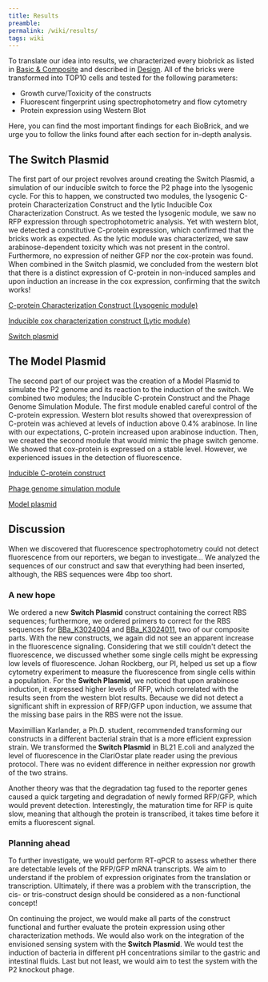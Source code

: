 ```yaml
---
title: Results
preamble:
permalink: /wiki/results/
tags: wiki
---
```


To translate our idea into results, we characterized every biobrick as listed in [Basic & Composite](https://www.notion.so/ad4a787e-b1c6-4c63-823c-96f13cb4a04a) and described in [Design](https://www.notion.so/f4c539ce-3452-45f2-80bb-8dc169a7f65f). All of the bricks were transformed into TOP10 cells and tested for the following parameters:

-   Growth curve/Toxicity of the constructs
-   Fluorescent fingerprint using spectrophotometry and flow cytometry
-   Protein expression using Western Blot

Here, you can find the most important findings for each BioBrick, and we urge you to follow the links found after each section for in-depth analysis.

## The Switch Plasmid

The first part of our project revolves around creating the Switch Plasmid, a simulation of our inducible switch to force the P2 phage into the lysogenic cycle. For this to happen, we constructed two modules, the lysogenic C-protein Characterization Construct and the lytic Inducible Cox Characterization Construct. As we tested the lysogenic module, we saw no RFP expression through spectrophotometric analysis. Yet with western blot, we detected a constitutive C-protein expression, which confirmed that the bricks work as expected. As the lytic module was characterized, we saw arabinose-dependent toxicity which was not present in the control. Furthermore, no expression of neither GFP nor the cox-protein was found. When combined in the Switch plasmid, we concluded from the western blot that there is a distinct expression of C-protein in non-induced samples and upon induction an increase in the cox expression, confirming that the switch works!

[C-protein Characterization Construct (Lysogenic module)](/wiki/results-lysogenic-module/)

[Inducible cox characterization construct (Lytic module)](/wiki/results-lytic-module/)

[Switch plasmid](/wiki/results-switch-plasmid/)

## The Model Plasmid

The second part of our project was the creation of a Model Plasmid to simulate the P2 genome and its reaction to the induction of the switch. We combined two modules; the Inducible C-protein Construct and the Phage Genome Simulation Module. The first module enabled careful control of the C-protein expression. Western blot results showed that overexpression of C-protein was achieved at levels of induction above 0.4% arabinose. In line with our expectations, C-protein increased upon arabinose induction. Then, we created the second module that would mimic the phage switch genome. We showed that cox-protein is expressed on a stable level. However, we experienced issues in the detection of fluorescence.

[Inducible C-protein construct](/wiki/results-inducible-c-protein/)

[Phage genome simulation module ](/wiki/results-phage-genome-simulation-module/)

[Model plasmid](/wiki/results-model-plasmid/)

## Discussion

When we discovered that fluorescence spectrophotometry could not detect fluorescence from our reporters, we began to investigate… We analyzed the sequences of our construct and saw that everything had been inserted, although, the RBS sequences were 4bp too short.

### A new hope

We ordered a new **Switch Plasmid** construct containing the correct RBS sequences; furthermore, we ordered primers to correct for the RBS sequences for [BBa_K3024004](http://parts.igem.org/Part:BBa_K3024004) and [BBa_K3024011](http://parts.igem.org/Part:BBa_K3024011), two of our composite parts. With the new constructs, we again did not see an apparent increase in the fluorescence signaling. Considering that we still couldn't detect the fluorescence, we discussed whether some single cells might be expressing low levels of fluorescence. Johan Rockberg, our PI, helped us set up a flow cytometry experiment to measure the fluorescence from single cells within a population. For the **Switch Plasmid**, we noticed that upon arabinose induction, it expressed higher levels of RFP, which correlated with the results seen from the western blot results. Because we did not detect a significant shift in expression of RFP/GFP upon induction, we assume that the missing base pairs in the RBS were not the issue.

Maximillian Karlander, a Ph.D. student, recommended transforming our constructs in a different bacterial strain that is a more efficient expression strain. We transformed the **Switch Plasmid** in BL21 E.coli and analyzed the level of fluorescence in the ClariOstar plate reader using the previous protocol. There was no evident difference in neither expression nor growth of the two strains.

Another theory was that the degradation tag fused to the reporter genes caused a quick targeting and degradation of newly formed RFP/GFP, which would prevent detection. Interestingly, the maturation time for RFP is quite slow, meaning that although the protein is transcribed, it takes time before it emits a fluorescent signal.

### Planning ahead

To further investigate, we would perform RT-qPCR to assess whether there are detectable levels of the RFP/GFP mRNA transcripts. We aim to understand if the problem of expression originates from the translation or transcription. Ultimately, if there was a problem with the transcription, the cis- or tris-construct design should be considered as a non-functional concept!

On continuing the project, we would make all parts of the construct functional and further evaluate the protein expression using other characterization methods. We would also work on the integration of the envisioned sensing system with the **Switch Plasmid**. We would test the induction of bacteria in different pH concentrations similar to the gastric and intestinal fluids. Last but not least, we would aim to test the system with the P2 knockout phage.
